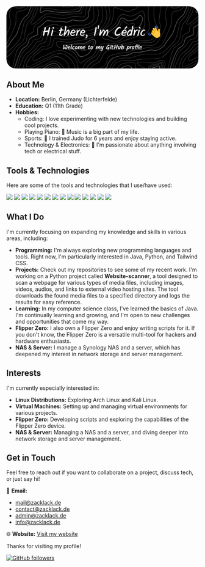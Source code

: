 <div align="center">
  <img src="./github-header-image.png" style="display: block; margin: 0 auto;">
</div>

<h2>About Me</h2>
<ul>
  <li><strong>Location:</strong> Berlin, Germany (Lichterfelde)</li>
  <li><strong>Education:</strong> Q1 (11th Grade)</li>
  <li><strong>Hobbies:</strong>
    <ul>
      <li>Coding: I love experimenting with new technologies and building cool projects.</li>
      <li>Playing Piano: 🎹 Music is a big part of my life.</li>
      <li>Sports: 🥋 I trained Judo for 6 years and enjoy staying active.</li>
      <li>Technology & Electronics: 🔌 I'm passionate about anything involving tech or electrical stuff.</li>
    </ul>
  </li>
</ul>

<h2>Tools & Technologies</h2>
<p>Here are some of the tools and technologies that I use/have used:</p>

<p>
  <img src="https://img.shields.io/badge/amazon%20alexa-52b5f7?style=for-the-badge&logo=amazon%20alexa&logoColor=white">
  <img src="https://img.shields.io/badge/css3-%231572B6.svg?style=for-the-badge&logo=css3&logoColor=white">
  <img src="https://img.shields.io/badge/chatGPT-74aa9c?style=for-the-badge&logo=openai&logoColor=white">
  <img src="https://img.shields.io/badge/Discord-%235865F2.svg?style=for-the-badge&logo=discord&logoColor=white">
  <img src="https://img.shields.io/badge/docker-%230db7ed.svg?style=for-the-badge&logo=docker&logoColor=white">
  <img src="https://img.shields.io/badge/figma-%23F24E1E.svg?style=for-the-badge&logo=figma&logoColor=white">
  <img src="https://img.shields.io/badge/github-%23121011.svg?style=for-the-badge&logo=github&logoColor=white">
  <img src="https://img.shields.io/badge/html5-%23E34F26.svg?style=for-the-badge&logo=html5&logoColor=white">
  <img src="https://img.shields.io/badge/java-%23ED8B00.svg?style=for-the-badge&logo=openjdk&logoColor=white">
  <img src="https://img.shields.io/badge/Linux-FCC624?style=for-the-badge&logo=linux&logoColor=black">
  <img src="https://img.shields.io/badge/MongoDB-%234ea94b.svg?style=for-the-badge&logo=mongodb&logoColor=white">
  <img src="https://img.shields.io/badge/python-3670A0?style=for-the-badge&logo=python&logoColor=ffdd54">
  <img src="https://img.shields.io/badge/Arch%20Linux-1793D1?logo=arch-linux&logoColor=fff&style=for-the-badge">
  <img src="https://img.shields.io/badge/Kali-268BEE?style=for-the-badge&logo=kalilinux&logoColor=white">
</p>

<h2>What I Do</h2>
<p>I'm currently focusing on expanding my knowledge and skills in various areas, including:</p>
<ul>
  <li><strong>Programming:</strong> I'm always exploring new programming languages and tools. Right now, I'm particularly interested in Java, Python, and Tailwind CSS.</li>
  <li><strong>Projects:</strong> Check out my repositories to see some of my recent work. I'm working on a Python project called <strong>Website-scanner</strong>, a tool designed to scan a webpage for various types of media files, including images, videos, audios, and links to external video hosting sites. The tool downloads the found media files to a specified directory and logs the results for easy reference.</li>
  <li><strong>Learning:</strong> In my computer science class, I've learned the basics of Java. I'm continually learning and growing, and I'm open to new challenges and opportunities that come my way.</li>
  <li><strong>Flipper Zero:</strong> I also own a Flipper Zero and enjoy writing scripts for it. If you don't know, the Flipper Zero is a versatile multi-tool for hackers and hardware enthusiasts.</li>
  <li><strong>NAS & Server:</strong> I manage a Synology NAS and a server, which has deepened my interest in network storage and server management.</li>
</ul>

<h2>Interests</h2>
<p>I'm currently especially interested in:</p>
<ul>
  <li><strong>Linux Distributions:</strong> Exploring Arch Linux and Kali Linux.</li>
  <li><strong>Virtual Machines:</strong> Setting up and managing virtual environments for various projects.</li>
  <li><strong>Flipper Zero:</strong> Developing scripts and exploring the capabilities of the Flipper Zero device.</li>
  <li><strong>NAS & Server:</strong> Managing a NAS and a server, and diving deeper into network storage and server management.</li>
</ul>

<h2>Get in Touch</h2>
<p>Feel free to reach out if you want to collaborate on a project, discuss tech, or just say hi!</p>

<p>📧 <strong>Email:</strong></p>
<ul>
  <li><a href="mailto:mail@zacklack.de">mail@zacklack.de</a></li>
  <li><a href="mailto:contact@zacklack.de">contact@zacklack.de</a></li>
  <li><a href="mailto:admin@zacklack.de">admin@zacklack.de</a></li>
  <li><a href="mailto:info@zacklack.de">info@zacklack.de</a></li>
</ul>

<p>🌐 <strong>Website:</strong> <a href="https://zacklack.de">Visit my website</a></p>

<p>Thanks for visiting my profile!</p>

<p><a href="https://github.com/Zzackllack">
  <img src="https://img.shields.io/github/followers/Zzackllack?style=social" alt="GitHub followers">
</a></p>
